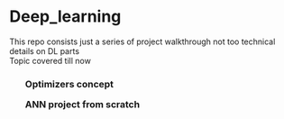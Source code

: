 # Deep_learning
This repo consists just a series of project walkthrough not too technical details on DL parts
<br>
Topic covered till now 
<h3>
  <ul>Optimizers concept</ul>
  <ul>ANN project from scratch</ul>
</h3>
